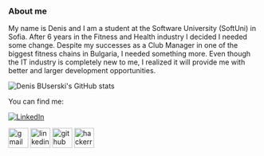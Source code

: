 ### About me

My name is Denis and I am a student at the Software University (SoftUni) in Sofia. After 6 years in the Fitness and Health industry I decided I needed some change. Despite my successes as a Club Manager in one of the biggest fitness chains in Bulgaria, I needed something more. Even though the IT industry is completely new to me, I realized it will provide me with better and larger development opportunities.


![Denis BUserski's GitHub stats](https://github-readme-stats.vercel.app/api?username=denisbuserski&show_icons=true&theme=github_dark)

<!-- [![Top Langs](https://github-readme-stats.vercel.app/api/top-langs/?username=denisbuserski&layout=compact)](https://github.com/denisbuserski/github-readme-stats) -->

You can find me:

[![LinkedIn](DenisBuserski/denisbuserski/raw/main/icons/linkedin.png)](https://www.linkedin.com/in/denis-buserski)

[<img src='https://cdn.jsdelivr.net/npm/simple-icons@3.0.1/icons/gmail.svg' alt='gmail' height='40'>](denis.buserski@gmail.com)  [<img src='https://cdn.jsdelivr.net/npm/simple-icons@3.0.1/icons/linkedin.svg' alt='linkedin' height='40'>](https://www.linkedin.com/in/https://www.linkedin.com/in/denis-buserski/)  [<img src='https://cdn.jsdelivr.net/npm/simple-icons@3.0.1/icons/github.svg' alt='github' height='40'>](https://github.com/https://github.com/DenisBuserski)  [<img src='https://cdn.jsdelivr.net/npm/simple-icons@3.0.1/icons/hackerrank.svg' alt='hackerrank' height='40'>](https://www.hackerrank.com/denis_buserski?hr_r=1)   






 
 

